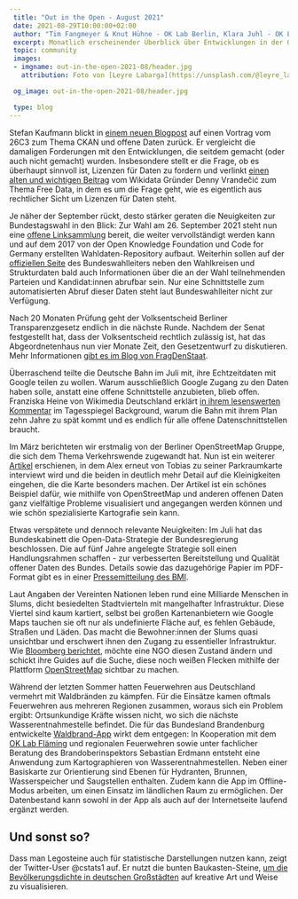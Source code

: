 ```yaml
---
 title: "Out in the Open - August 2021"
 date: 2021-08-29T10:00:00+02:00
 author: "Tim Fangmeyer & Knut Hühne - OK Lab Berlin, Klara Juhl - OK Lab Osnabrück"
 excerpt: Monatlich erscheinender Überblick über Entwicklungen in der Open Data and Civic Tech Szene
 topic: community
 images:
 - imgname: out-in-the-open-2021-08/header.jpg
   attribution: Foto von [Leyre Labarga](https://unsplash.com/@leyre_labarga) auf [Unsplash](https://unsplash.com/photos/lfyP9zTgUp0)

 og_image: out-in-the-open-2021-08/header.jpg

 type: blog
---
```

Stefan Kaufmann blickt in [einem neuen
Blogpost](https://stefan.bloggt.es/2021/08/wie-apt-get-fuer-daten-knapp-12-jahre-spaeter/) auf einen
Vortrag vom 26C3 zum Thema CKAN und offene Daten zurück. Er vergleicht die damaligen Forderungen mit
den Entwicklungen, die seitdem gemacht (oder auch nicht gemacht) wurden. Insbesondere stellt er die
Frage, ob es überhaupt sinnvoll ist, Lizenzen für Daten zu fordern und verlinkt [einen alten und
wichtigen Beitrag](http://simia.net/wiki/Free_data) vom Wikidata Gründer Denny Vrandečić zum Thema
Free Data, in dem es um die Frage geht, wie es eigentlich aus rechtlicher Sicht um Lizenzen für
Daten steht.

Je näher der September rückt, desto stärker geraten die Neuigkeiten zur Bundestagswahl in den Blick:
Zur Wahl am 26. September 2021 steht nun eine [offene
Linksammlung](https://hackmd.okfn.de/bundestagswahl_2021_linksammlung) bereit, die weiter
vervollständigt werden kann und auf dem 2017 von der Open Knowledge Foundation und Code for Germany
erstellten Wahldaten-Repository aufbaut. Weiterhin sollen auf der [offiziellen
Seite](https://www.bundeswahlleiter.de/) des Bundeswahlleiters neben den Wahlkreisen und
Strukturdaten bald auch Informationen über die an der Wahl teilnehmenden Parteien und Kandidat:innen
abrufbar sein. Nur eine Schnittstelle zum automatisierten Abruf dieser Daten steht laut
Bundeswahlleiter nicht zur Verfügung.

Nach 20 Monaten Prüfung geht der Volksentscheid Berliner Transparenzgesetz endlich in die nächste
Runde. Nachdem der Senat festgestellt hat, dass der Volksentscheid rechtlich zulässig ist, hat das
Abgeordnetenhaus nun vier Monate Zeit, den Gesetzentwurf zu diskutieren. Mehr Informationen [gibt es
im Blog von
FragDenStaat](https://fragdenstaat.de/blog/2021/08/17/volksentscheid-transparenz-ist-zulassig-initiative-kritisiert-die-20-monatige-zulassigkeitsprufung-ihres-gesetzesentwurfs/).

Überraschend teilte die Deutsche Bahn im Juli mit, ihre Echtzeitdaten mit Google teilen zu wollen.
Warum ausschließlich Google Zugang zu den Daten haben solle, anstatt eine offene Schnittstelle
anzubieten, blieb offen. Franziska Heine von Wikimedia Deutschland erklärt [in ihrem lesenswerten
Kommentar](https://background.tagesspiegel.de/digitalisierung/mit-google-aufs-digitale-abstellgleis)
im Tagesspiegel Background, warum die Bahn mit ihrem Plan zehn Jahre zu spät kommt und es endlich
für alle offene Datenschnittstellen braucht.

Im März berichteten wir erstmalig von der Berliner OpenStreetMap Gruppe, die sich dem Thema 
Verkehrswende zugewandt hat. Nun ist ein weiterer
[Artikel](https://supaplexosm.github.io/strassenraumkarte-neukoelln/posts/2021-07-18-strassenraumkarte)
erschienen, in dem Alex erneut von Tobias zu seiner Parkraumkarte interviewt wird und die beiden in deutlich
mehr Detail auf die Kleinigkeiten eingehen, die die Karte besonders machen. Der Artikel ist ein
schönes Beispiel dafür, wie mithilfe von OpenStreetMap und anderen offenen Daten ganz vielfältige
Probleme visualisiert und angegangen werden können und wie schön spezialisierte Kartografie sein
kann.

Etwas verspätete und dennoch relevante Neuigkeiten: Im Juli hat das Bundeskabinett die
Open-Data-Strategie der Bundesregierung beschlossen. Die auf fünf Jahre angelegte Strategie soll
einen Handlungsrahmen schaffen - zur verbesserten Bereitstellung und Qualität offener Daten des
Bundes. Details sowie das dazugehörige Papier im PDF-Format gibt es in einer [Pressemitteilung des
BMI](https://www.bmi.bund.de/SharedDocs/pressemitteilungen/DE/2021/07/open-data-strategie-der-bundesregierung.html).

Laut Angaben der Vereinten Nationen leben rund eine Milliarde Menschen in Slums, dicht besiedelten
Stadtvierteln mit mangelhafter Infrastruktur. Diese Viertel sind kaum kartiert, selbst bei großen
Kartenanbietern wie Google Maps tauchen sie oft nur als undefinierte Fläche auf, es fehlen Gebäude,
Straßen und Läden. Das macht die Bewohner:innen der Slums quasi unsichtbar und erschwert ihnen den
Zugang zu essentieller Infrastruktur. Wie [Bloomberg
berichtet](https://webcache.googleusercontent.com/search?q=cache:Xus5be8apMwJ:https://www.bloomberg.com/news/articles/2021-07-26/how-the-world-s-slums-can-get-back-on-the-map+&cd=1&hl=en&ct=clnk&gl=de),
möchte eine NGO diesen Zustand ändern und schickt ihre Guides auf die Suche, diese noch weißen
Flecken mithilfe der Plattform [OpenStreetMap](https://www.openstreetmap.org/#map=6/51.330/10.453)
sichtbar zu machen.

Während der letzten Sommer hatten Feuerwehren aus Deutschland vermehrt mit Waldbränden zu kämpfen.
Für die Einsätze kamen oftmals Feuerwehren aus mehreren Regionen zusammen, woraus sich ein Problem
ergibt: Ortsunkundige Kräfte wissen nicht, wo sich die nächste Wasserentnahmestelle befindet. Die
für das Bundesland Brandenburg entwickelte [Waldbrand-App](https://waldbrand-app.de/) wirkt dem
entgegen: In Kooperation mit dem [OK Lab Fläming](https://codefor.de/flaeming/) und regionalen
Feuerwehren sowie unter fachlicher Beratung des Brandoberinspektors Sebastian Erdmann entsteht eine
Anwendung zum Kartographieren von Wasserentnahmestellen. Neben einer Basiskarte zur Orientierung
sind Ebenen für Hydranten, Brunnen, Wasserspeicher und Saugstellen enthalten. Zudem kann die App im
Offline-Modus arbeiten, um einen Einsatz im ländlichen Raum zu ermöglichen. Der Datenbestand kann
sowohl in der App als auch auf der Internetseite laufend ergänzt werden.

## Und sonst so?

Dass man Legosteine auch für statistische Darstellungen nutzen kann, zeigt der Twitter-User @cstats1
auf. Er nutzt die bunten Baukasten-Steine, [um die Bevölkerungsdichte in deutschen
Großstädten](https://twitter.com/cstats1/status/1426354867648540672) auf kreative Art und Weise zu
visualisieren.

